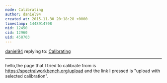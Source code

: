 ```yaml
---
node: Calibrating
author: daniel94
created_at: 2015-11-30 20:18:28 +0000
timestamp: 1448914708
nid: 12450
cid: 12960
uid: 458703
---
```




[daniel94](../profile/daniel94) replying to: [Calibrating](../notes/daniel94/11-27-2015/calibrating)

----
hello,the page that I tried to calibrate from is https://spectralworkbench.org/upload and the link I pressed is "upload with selected calibration".